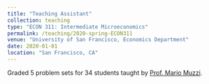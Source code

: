 ```yaml
---
title: "Teaching Assistant"
collection: teaching
type: "ECON 311: Intermediate Microeconomics"
permalink: /teaching/2020-spring-ECON311
venue: "University of San Francisco, Economics Department"
date: 2020-01-01
location: "San Francisco, CA"
---
```


Graded 5 problem sets for 34 students taught by [Prof. Mario Muzzi](https://www.usfca.edu/faculty/mario-muzzi).